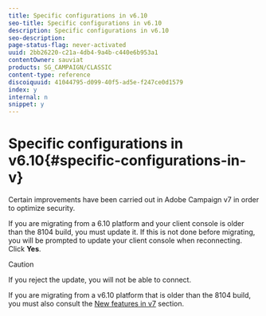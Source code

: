 ```yaml
---
title: Specific configurations in v6.10
seo-title: Specific configurations in v6.10
description: Specific configurations in v6.10
seo-description: 
page-status-flag: never-activated
uuid: 2bb26220-c21a-4db4-9a4b-c440e6b953a1
contentOwner: sauviat
products: SG_CAMPAIGN/CLASSIC
content-type: reference
discoiquuid: 41044795-d099-40f5-ad5e-f247ce0d1579
index: y
internal: n
snippet: y
---
```


# Specific configurations in v6.10{#specific-configurations-in-v}

Certain improvements have been carried out in Adobe Campaign v7 in order to optimize security.

If you are migrating from a 6.10 platform and your client console is older than the 8104 build, you must update it. If this is not done before migrating, you will be prompted to update your client console when reconnecting. Click **Yes**.

>[!CAUTION]
>
>If you reject the update, you will not be able to connect.

If you are migrating from a v6.10 platform that is older than the 8104 build, you must also consult the [New features in v7](../../migration/using/specific-configurations-in-v6-10.md#new-features-in-v7) section.
